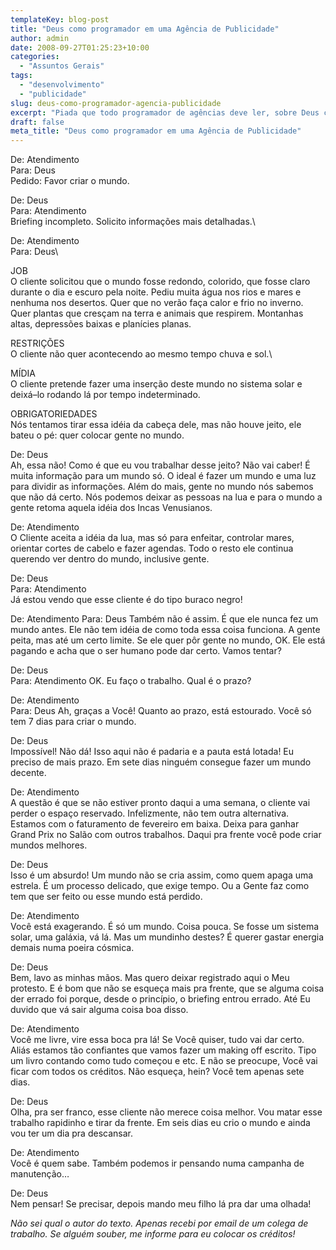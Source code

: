 ```yaml
---
templateKey: blog-post
title: "Deus como programador em uma Agência de Publicidade"
author: admin
date: 2008-09-27T01:25:23+10:00
categories:
  - "Assuntos Gerais"
tags:
  - "desenvolvimento"
  - "publicidade"
slug: deus-como-programador-agencia-publicidade
excerpt: "Piada que todo programador de agências deve ler, sobre Deus como se ele fosse um de nós(desenvolvedores)."
draft: false
meta_title: "Deus como programador em uma Agência de Publicidade"
---
```


De: Atendimento\
Para: Deus\
Pedido: Favor criar o mundo.

De: Deus\
Para: Atendimento\
Briefing incompleto. Solicito informações mais detalhadas.\

De: Atendimento\
Para: Deus\

JOB\
O cliente solicitou que o mundo fosse redondo, colorido, que fosse claro durante o dia e escuro pela noite. Pediu muita água nos rios e mares e nenhuma nos desertos. Quer que no verão faça calor e frio no inverno. Quer plantas que cresçam na terra e animais que respirem. Montanhas altas, depressões baixas e planícies planas.

RESTRIÇÕES\
O cliente não quer acontecendo ao mesmo tempo chuva e sol.\

MÍDIA\
O cliente pretende fazer uma inserção deste mundo no sistema solar e deixá–lo rodando lá por tempo indeterminado.

OBRIGATORIEDADES\
Nós tentamos tirar essa idéia da cabeça dele, mas não houve jeito, ele bateu o pé: quer colocar gente no mundo.

De: Deus\
Ah, essa não! Como é que eu vou trabalhar desse jeito? Não vai caber! É muita informação para um mundo só. O ideal é fazer um mundo e uma luz para dividir as informações. Além do mais, gente no mundo nós sabemos que não dá certo. Nós podemos deixar as pessoas na lua e para o mundo a gente retoma aquela idéia dos Incas Venusianos.

De: Atendimento\
O Cliente aceita a idéia da lua, mas só para enfeitar, controlar mares, orientar cortes de cabelo e fazer agendas. Todo o resto ele continua querendo ver dentro do mundo, inclusive gente.

De: Deus\
Para: Atendimento\
Já estou vendo que esse cliente é do tipo buraco negro!

De: Atendimento
Para: Deus
Também não é assim. É que ele nunca fez um mundo antes. Ele não tem idéia de como toda essa coisa funciona. A gente peita, mas até um certo limite. Se ele quer pôr gente no mundo, OK. Ele está pagando e acha que o ser humano pode dar certo. Vamos tentar?

De: Deus\
Para: Atendimento
OK. Eu faço o trabalho. Qual é o prazo?

De: Atendimento\
Para: Deus
Ah, graças a Você! Quanto ao prazo, está estourado. Você só tem 7 dias para criar o mundo.

De: Deus\
Impossível! Não dá! Isso aqui não é padaria e a pauta está lotada! Eu preciso de mais prazo. Em sete dias ninguém consegue fazer um mundo decente.

De: Atendimento\
A questão é que se não estiver pronto daqui a uma semana, o cliente vai perder o espaço reservado. Infelizmente, não tem outra alternativa. Estamos com o faturamento de fevereiro em baixa. Deixa para ganhar Grand Prix no Salão com outros trabalhos. Daqui pra frente você pode criar mundos melhores.

De: Deus\
Isso é um absurdo! Um mundo não se cria assim, como quem apaga uma estrela. É um processo delicado, que exige tempo. Ou a Gente faz como tem que ser feito ou esse mundo está perdido.

De: Atendimento\
Você está exagerando. É só um mundo. Coisa pouca. Se fosse um sistema solar, uma galáxia, vá lá. Mas um mundinho destes? É querer gastar energia demais numa poeira cósmica.

De: Deus\
Bem, lavo as minhas mãos. Mas quero deixar registrado aqui o Meu protesto. E é bom que não se esqueça mais pra frente, que se alguma coisa der errado foi porque, desde o princípio, o briefing entrou errado. Até Eu duvido que vá sair alguma coisa boa disso.

De: Atendimento\
Você me livre, vire essa boca pra lá! Se Você quiser, tudo vai dar certo. Aliás estamos tão confiantes que vamos fazer um making off escrito. Tipo um livro contando como tudo começou e etc. E não se preocupe, Você vai ficar com todos os créditos. Não esqueça, hein? Você tem apenas sete dias.

De: Deus\
Olha, pra ser franco, esse cliente não merece coisa melhor. Vou matar esse trabalho rapidinho e tirar da frente. Em seis dias eu crio o mundo e ainda vou ter um dia pra descansar.

De: Atendimento\
Você é quem sabe. Também podemos ir pensando numa campanha de manutenção…

De: Deus\
Nem pensar! Se precisar, depois mando meu filho lá pra dar uma olhada!

_Não sei qual o autor do texto. Apenas recebi por email de um colega de trabalho. Se alguém souber, me informe para eu colocar os créditos!_
